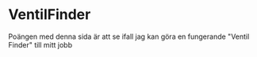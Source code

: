 # VentilFinder

Poängen med denna sida är att se ifall jag kan göra en fungerande "Ventil Finder" till mitt jobb

